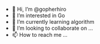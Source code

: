 - 👋 Hi, I’m @gopherhiro
- 👀 I’m interested in Go
- 🌱 I’m currently learning algorithm
- 💞️ I’m looking to collaborate on ...
- 📫 How to reach me ...

<!---
gopherhiro/gopherhiro is a ✨ special ✨ repository because its `README.md` (this file) appears on your GitHub profile.
You can click the Preview link to take a look at your changes.
--->

